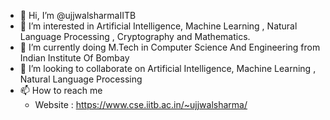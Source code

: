 - 👋 Hi, I’m @ujjwalsharmaIITB
- 👀 I’m interested in Artificial Intelligence, Machine Learning , Natural Language Processing , Cryptography and Mathematics.
- 🌱 I’m currently doing M.Tech in Computer Science And Engineering from Indian Institute Of Bombay
- 💞️ I’m looking to collaborate on Artificial Intelligence, Machine Learning , Natural Language Processing
- 📫 How to reach me 
    * Website : https://www.cse.iitb.ac.in/~ujjwalsharma/

<!---
ujjwalsharmaIITB/ujjwalsharmaIITB is a ✨ special ✨ repository because its `README.md` (this file) appears on your GitHub profile.
You can click the Preview link to take a look at your changes.
--->
